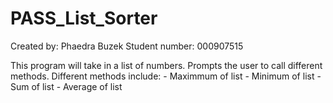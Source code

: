 # PASS_List_Sorter
Created by: Phaedra Buzek
Student number: 000907515

This program will take in a list of numbers.
Prompts the user to call different methods.
Different methods include:
     - Maximmum of list
     - Minimum of list
     - Sum of list
     - Average of list

